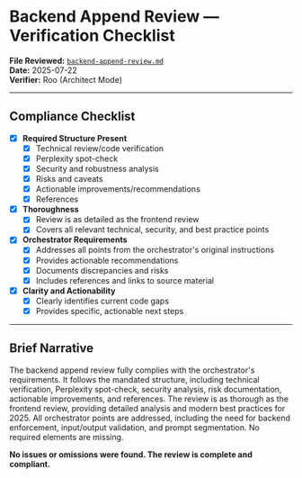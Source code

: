 # Backend Append Review — Verification Checklist

**File Reviewed:** [`backend-append-review.md`](backend-append-review.md)  
**Date:** 2025-07-22  
**Verifier:** Roo (Architect Mode)

---

## Compliance Checklist

- [x] **Required Structure Present**
  - [x] Technical review/code verification
  - [x] Perplexity spot-check
  - [x] Security and robustness analysis
  - [x] Risks and caveats
  - [x] Actionable improvements/recommendations
  - [x] References

- [x] **Thoroughness**
  - [x] Review is as detailed as the frontend review
  - [x] Covers all relevant technical, security, and best practice points

- [x] **Orchestrator Requirements**
  - [x] Addresses all points from the orchestrator's original instructions
  - [x] Provides actionable recommendations
  - [x] Documents discrepancies and risks
  - [x] Includes references and links to source material

- [x] **Clarity and Actionability**
  - [x] Clearly identifies current code gaps
  - [x] Provides specific, actionable next steps

---

## Brief Narrative

The backend append review fully complies with the orchestrator's requirements. It follows the mandated structure, including technical verification, Perplexity spot-check, security analysis, risk documentation, actionable improvements, and references. The review is as thorough as the frontend review, providing detailed analysis and modern best practices for 2025. All orchestrator points are addressed, including the need for backend enforcement, input/output validation, and prompt segmentation. No required elements are missing.

**No issues or omissions were found. The review is complete and compliant.**
